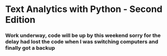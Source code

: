 # Text Analytics with Python - Second Edition

### Work underway, code will be up by this weekend sorry for the delay had lost the code when I was switching computers and finally got a backup
